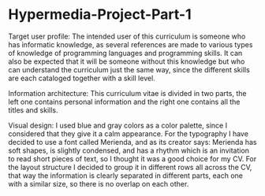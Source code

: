 # Hypermedia-Project-Part-1

Target user profile:
The intended user of this curriculum is someone who has informatic knowledge, as several references are made to various types of knowledge of programming languages and programming skills. It can also be expected that it will be someone without this knowledge but who can understand the curriculum just the same way, since the different skills are each cataloged together with a skill level.

Information architecture:
This curriculum vitae is divided in two parts, the left one contains personal information and the right one contains all the titles and skills.

Visual design:
I used blue and gray colors as a color palette, since I considered that they give it a calm appearance. 
For the typography I have decided to use a font called Merienda, and as its creator says: Merienda has soft shapes, is slightly condensed, and has a rhythm which is an invitation to read short pieces of text, so I thought it was a good choice for my CV. 
For the layout structure I decided to group it in different rows all across the CV, that way the information is clearly separated in different parts, each one with a similar size, so there is no overlap on each other.
